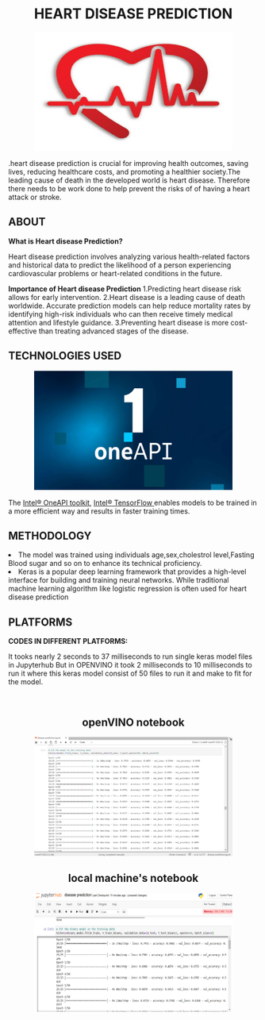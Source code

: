 <div align="center">
    <centre><h1>HEART DISEASE PREDICTION</centre><br />
       </div>
 
 
       
 <p align="center">
   <img src="heart.jpg" width="400" height="240" >
 </p>
 .heart disease prediction is crucial for improving health outcomes, saving lives, reducing healthcare costs, and promoting a healthier society.The leading cause of death in the developed world is heart disease. 
 Therefore there needs to be work done to help prevent the risks of of having a heart attack or stroke.


 <h2>ABOUT</h2>
 
 **What is Heart disease Prediction?**
 
 Heart disease prediction involves analyzing various health-related factors and historical data to predict the likelihood of a person experiencing cardiovascular problems or heart-related conditions in the future.
 
 
 **Importance of Heart disease Prediction**
 1.Predicting heart disease risk allows for early intervention. 
 2.Heart disease is a leading cause of death worldwide. Accurate prediction models can help reduce mortality rates by identifying high-risk individuals who can then receive timely medical attention and lifestyle guidance.
 3.Preventing heart disease is more cost-effective than treating advanced stages of the disease. 

 
 <h2>TECHNOLOGIES USED</h2>
 <p align="center">
   <img src="inteloneApi.jpg" width="400" height="240" >  
 </p>
 
 The [Intel® OneAPI toolkit](https://www.intel.com/content/www/us/en/developer/tools/oneapi/toolkits.html#gs.3btkxe), [Intel® TensorFlow ](https://www.intel.com/content/www/us/en/developer/articles/guide/optimization-for-tensorflow-installation-guide.html) enables models to be trained in a more efficient way and results in faster training times. 
 
 
 
 
 
 <h2>METHODOLOGY</h2>
 <li>The model was trained using individuals age,sex,cholestrol level,Fasting Blood sugar and so on to enhance its technical proficiency.
 </li>
 <li>  Keras is a popular deep learning framework that provides a high-level interface for building and training neural networks. While traditional machine learning algorithm like logistic regression is often used for heart disease prediction</li>
 

 
 <h2>PLATFORMS</h2>
 
 
 **CODES IN DIFFERENT PLATFORMS:**
 
 It tooks nearly  2 seconds to  37 milliseconds to run single keras model files in Jupyterhub
 But in OPENVINO it took 2 milliseconds to 10 milliseconds to run it where this keras model consist of 50 files to run it and make to fit for the model.
 
 <br/>
 
<div align="center">
    <centre><h2> openVINO notebook</centre><br />
       </div>
       <p align="center">
        <img src="intelone.png" width="400" height="240" >  
      </p>
 
 <div align="center">
    <centre><h2>local machine's notebook
 </centre><br />
       </div>
      <p align="center">
        <img src="jupyterhub.png" width="400" height="240" >  
      </p>

 
 
